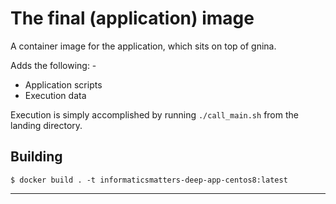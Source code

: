 # The final (application) image
A container image for the application, which sits on top of gnina.

Adds the following: -

-   Application scripts
-   Execution data

Execution is simply accomplished by running `./call_main.sh` from
the landing directory.

## Building

    $ docker build . -t informaticsmatters-deep-app-centos8:latest
    
---
